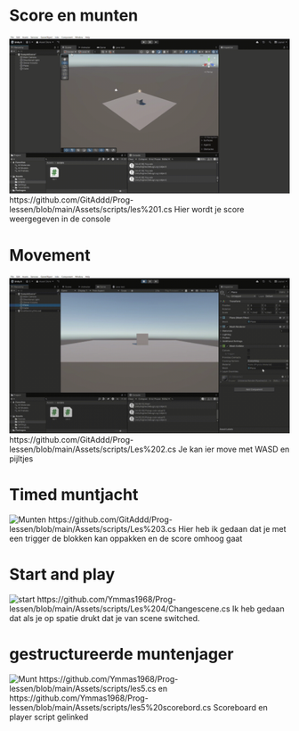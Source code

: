 # Score en munten
![munten](https://github.com/GitAddd/Prog-lessen/blob/main/PROG%20-%20SampleScene%20-%20Windows%2C%20Mac%2C%20Linux%20-%20Unity%206%20(6000.0.33f1)_%20_DX11_%202025-05-16%2014-43-17.gif)
https://github.com/GitAddd/Prog-lessen/blob/main/Assets/scripts/les%201.cs
Hier wordt je score weergegeven in de console

# Movement
![movement](https://github.com/GitAddd/Prog-lessen/blob/main/PROG%20-%20SampleScene%20-%20Windows%2C%20Mac%2C%20Linux%20-%20Unity%206%20(6000.0.33f1)_%20_DX11_%202025-05-16%2014-55-44.gif)
https://github.com/GitAddd/Prog-lessen/blob/main/Assets/scripts/Les%202.cs
Je kan ier move met WASD en pijltjes

# Timed muntjacht
![Munten](https://github.com/GitAddd/Prog-lessen/blob/main/PROG%20-%20SampleScene%20-%20Windows%2C%20Mac%2C%20Linux%20-%20Unity%206%20(6000.0.33f1)_%20_DX11_%202025-05-23%2011-59-30.gif)
https://github.com/GitAddd/Prog-lessen/blob/main/Assets/scripts/Les%203.cs
Hier heb ik gedaan dat je met een trigger de blokken kan oppakken en de score omhoog gaat

# Start and play
![start](https://github.com/Ymmas1968/Prog-lessen/blob/main/PROG%20-%20start%20-%20Windows%2C%20Mac%2C%20Linux%20-%20Unity%206%20(6000.0.33f1)%20_DX11_%202025-06-13%2013-57-28.gif)
https://github.com/Ymmas1968/Prog-lessen/blob/main/Assets/scripts/Les%204/Changescene.cs
Ik heb gedaan dat als je op spatie drukt dat je van scene switched.

# gestructureerde muntenjager
![Munt](https://github.com/Ymmas1968/Prog-lessen/blob/main/PROG%20-%20les5%20-%20Windows%2C%20Mac%2C%20Linux%20-%20Unity%206%20(6000.0.33f1)_%20_DX11_%202025-06-20%2015-02-19.gif)
https://github.com/Ymmas1968/Prog-lessen/blob/main/Assets/scripts/les5.cs en https://github.com/Ymmas1968/Prog-lessen/blob/main/Assets/scripts/les5%20scorebord.cs
Scoreboard en player script gelinked
